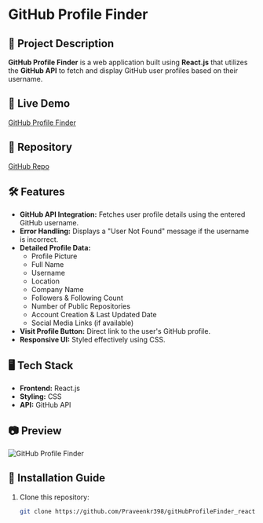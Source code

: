 # GitHub Profile Finder

## 📌 Project Description
**GitHub Profile Finder** is a web application built using **React.js** that utilizes the **GitHub API** to fetch and display GitHub user profiles based on their username.

## 🔹 Live Demo
[GitHub Profile Finder](https://igithubprofilefinder.netlify.app/)

## 🔹 Repository
[GitHub Repo](https://github.com/Praveenkr398/gitHubProfileFinder_react)

## 🛠 Features
- **GitHub API Integration:** Fetches user profile details using the entered GitHub username.
- **Error Handling:** Displays a "User Not Found" message if the username is incorrect.
- **Detailed Profile Data:**
  - Profile Picture
  - Full Name
  - Username
  - Location
  - Company Name
  - Followers & Following Count
  - Number of Public Repositories
  - Account Creation & Last Updated Date
  - Social Media Links (if available)
- **Visit Profile Button:** Direct link to the user's GitHub profile.
- **Responsive UI:** Styled effectively using CSS.

## 🖥 Tech Stack
- **Frontend:** React.js
- **Styling:** CSS
- **API:** GitHub API

## 📷 Preview
![GitHub Profile Finder](https://raw.githubusercontent.com/Praveenkr398/gitHubProfileFinder_react/main/preview.png)

## 🚀 Installation Guide
1. Clone this repository:
   ```sh
   git clone https://github.com/Praveenkr398/gitHubProfileFinder_react.git

